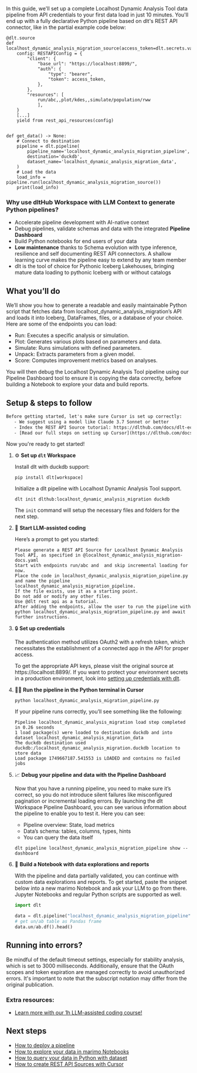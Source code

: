 In this guide, we'll set up a complete Localhost Dynamic Analysis Tool data pipeline from API credentials to your first data load in just 10 minutes. You'll end up with a fully declarative Python pipeline based on dlt's REST API connector, like in the partial example code below:

```python-outcome
@dlt.source
def localhost_dynamic_analysis_migration_source(access_token=dlt.secrets.value):
    config: RESTAPIConfig = {
        "client": {
            "base_url": "https://localhost:8899/",
            "auth": {
                "type": "bearer",
                "token": access_token,
            },
        },
        "resources": [
            run/abc,,plot/kdes,,simulate/population/rww
            ],
    }
    [...]
    yield from rest_api_resources(config)


def get_data() -> None:
    # Connect to destination
    pipeline = dlt.pipeline(
        pipeline_name='localhost_dynamic_analysis_migration_pipeline',
        destination='duckdb',
        dataset_name='localhost_dynamic_analysis_migration_data', 
    )
    # Load the data
    load_info = pipeline.run(localhost_dynamic_analysis_migration_source())
    print(load_info) 
```

### Why use dltHub Workspace with LLM Context to generate Python pipelines?

- Accelerate pipeline development with AI-native context
- Debug pipelines, validate schemas and data with the integrated **Pipeline Dashboard**
- Build Python notebooks for end users of your data
- **Low maintenance** thanks to Schema evolution with type inference, resilience and self documenting REST API connectors. A shallow learning curve makes the pipeline easy to extend by any team member
- dlt is the tool of choice for Pythonic Iceberg Lakehouses, bringing mature data loading to pythonic Iceberg with or without catalogs

## What you’ll do

We’ll show you how to generate a readable and easily maintainable Python script that fetches data from localhost_dynamic_analysis_migration’s API and loads it into Iceberg, DataFrames, files, or a database of your choice. Here are some of the endpoints you can load:

- Run: Executes a specific analysis or simulation.
- Plot: Generates various plots based on parameters and data.
- Simulate: Runs simulations with defined parameters.
- Unpack: Extracts parameters from a given model.
- Score: Computes improvement metrics based on analyses.

You will then debug the Localhost Dynamic Analysis Tool pipeline using our Pipeline Dashboard tool to ensure it is copying the data correctly, before building a Notebook to explore your data and build reports.

## Setup & steps to follow

```default
Before getting started, let's make sure Cursor is set up correctly:
   - We suggest using a model like Claude 3.7 Sonnet or better
   - Index the REST API Source tutorial: https://dlthub.com/docs/dlt-ecosystem/verified-sources/rest_api/ and add it to context as **@dlt rest api**
   - [Read our full steps on setting up Cursor](https://dlthub.com/docs/dlt-ecosystem/llm-tooling/cursor-restapi#23-configuring-cursor-with-documentation)
```

Now you're ready to get started!

1. ⚙️ **Set up `dlt` Workspace**
    
    Install dlt with duckdb support:
    ```shell
    pip install dlt[workspace]
    ```

    Initialize a dlt pipeline with Localhost Dynamic Analysis Tool support.
    ```shell
    dlt init dlthub:localhost_dynamic_analysis_migration duckdb
    ```

    The `init` command will setup the necessary files and folders for the next step.
    
2. 🤠 **Start LLM-assisted coding**
    
    Here’s a prompt to get you started:
    
    ```prompt
    Please generate a REST API Source for Localhost Dynamic Analysis Tool API, as specified in @localhost_dynamic_analysis_migration-docs.yaml 
    Start with endpoints run/abc and  and skip incremental loading for now. 
    Place the code in localhost_dynamic_analysis_migration_pipeline.py and name the pipeline localhost_dynamic_analysis_migration_pipeline. 
    If the file exists, use it as a starting point. 
    Do not add or modify any other files. 
    Use @dlt rest api as a tutorial. 
    After adding the endpoints, allow the user to run the pipeline with python localhost_dynamic_analysis_migration_pipeline.py and await further instructions.
    ```

    
3. 🔒 **Set up credentials** 
    
    The authentication method utilizes OAuth2 with a refresh token, which necessitates the establishment of a connected app in the API for proper access.
    
    To get the appropriate API keys, please visit the original source at https://localhost:8899/.
    If you want to protect your environment secrets in a production environment, look into [setting up credentials with dlt](https://dlthub.com/docs/walkthroughs/add_credentials).
    
4. 🏃‍♀️ **Run the pipeline in the Python terminal in Cursor**
    
    ```shell
    python localhost_dynamic_analysis_migration_pipeline.py
    ```
    
    If your pipeline runs correctly, you’ll see something like the following:
    
    ```shell
    Pipeline localhost_dynamic_analysis_migration load step completed in 0.26 seconds
    1 load package(s) were loaded to destination duckdb and into dataset localhost_dynamic_analysis_migration_data
    The duckdb destination used duckdb:/localhost_dynamic_analysis_migration.duckdb location to store data
    Load package 1749667187.541553 is LOADED and contains no failed jobs
    ```
    
5. 📈 **Debug your pipeline and data with the Pipeline Dashboard**

    Now that you have a running pipeline, you need to make sure it’s correct, so you do not introduce silent failures like misconfigured pagination or incremental loading errors. By launching the dlt Workspace Pipeline Dashboard, you can see various information about the pipeline to enable you to test it. Here you can see:
    - Pipeline overview: State, load metrics
    - Data’s schema: tables, columns, types, hints
    - You can query the data itself
    
    ```shell
    dlt pipeline localhost_dynamic_analysis_migration_pipeline show --dashboard
    ```
    
6. 🐍 **Build a Notebook with data explorations and reports**

    With the pipeline and data partially validated, you can continue with custom data explorations and reports. To get started, paste the snippet below into a new marimo Notebook and ask your LLM to go from there. Jupyter Notebooks and regular Python scripts are supported as well.

    
    ```python
    import dlt

   data = dlt.pipeline("localhost_dynamic_analysis_migration_pipeline").dataset()
   # get un/ab table as Pandas frame
   data.un/ab.df().head()
    ```

## Running into errors?

Be mindful of the default timeout settings, especially for stability analysis, which is set to 3000 milliseconds. Additionally, ensure that the OAuth scopes and token expiration are managed correctly to avoid unauthorized errors. It's important to note that the subscript notation may differ from the original publication.

### Extra resources:

- [Learn more with our 1h LLM-assisted coding course!](https://www.youtube.com/watch?v=GGid70rnJuM)

## Next steps

- [How to deploy a pipeline](https://dlthub.com/docs/walkthroughs/deploy-a-pipeline)
- [How to explore your data in marimo Notebooks](https://dlthub.com/docs/general-usage/dataset-access/marimo)
- [How to query your data in Python with dataset](https://dlthub.com/docs/general-usage/dataset-access/dataset)
- [How to create REST API Sources with Cursor](https://dlthub.com/docs/dlt-ecosystem/llm-tooling/cursor-restapi)